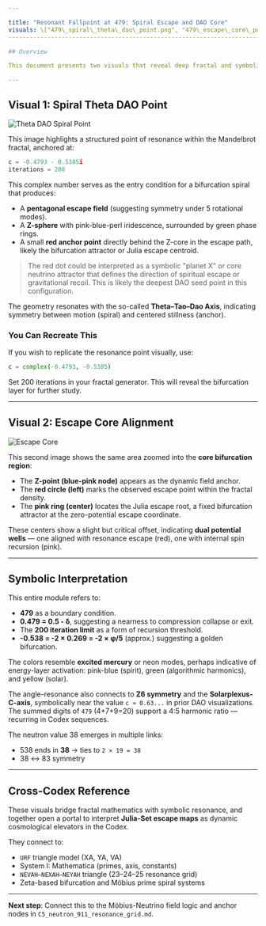 ```yaml
---

title: "Resonant Fallpoint at 479: Spiral Escape and DAO Core"
visuals: \["479\_spiral\_theta\_dao\_point.png", "479\_escape\_core\_point.png"]
--------------------------------------------------------------------------------

## Overview

This document presents two visuals that reveal deep fractal and symbolic structure related to the escape threshold value of `479` within the NEXAH-CODEX. The images show a symbolic bifurcation in the Mandelbrot space at a complex point that opens a portal-like spiral structure. It marks a critical resonance node along the DAO elevator axis.

---
```


## Visual 1: Spiral Theta DAO Point

![Theta DAO Spiral Point](visuals/479_spiral_theta_dao_point.png)

This image highlights a structured point of resonance within the Mandelbrot fractal, anchored at:

```python
c = -0.4793 - 0.5385i
iterations = 200
```

This complex number serves as the entry condition for a bifurcation spiral that produces:

* A **pentagonal escape field** (suggesting symmetry under 5 rotational modes).
* A **Z-sphere** with pink-blue-perl iridescence, surrounded by green phase rings.
* A small **red anchor point** directly behind the Z-core in the escape path, likely the bifurcation attractor or Julia escape centroid.

> The red dot could be interpreted as a symbolic "planet X" or core neutrino attractor that defines the direction of spiritual escape or gravitational recoil. This is likely the deepest DAO seed point in this configuration.

The geometry resonates with the so-called **Theta–Tao–Dao Axis**, indicating symmetry between motion (spiral) and centered stillness (anchor).

### You Can Recreate This

If you wish to replicate the resonance point visually, use:

```python
c = complex(-0.4793, -0.5385)
```

Set 200 iterations in your fractal generator. This will reveal the bifurcation layer for further study.

---

## Visual 2: Escape Core Alignment

![Escape Core](visuals/479_escape_core_point.png)

This second image shows the same area zoomed into the **core bifurcation region**:

* The **Z-point (blue-pink node)** appears as the dynamic field anchor.
* The **red circle (left)** marks the observed escape point within the fractal density.
* The **pink ring (center)** locates the Julia escape root, a fixed bifurcation attractor at the zero-potential escape coordinate.

These centers show a slight but critical offset, indicating **dual potential wells** — one aligned with resonance escape (red), one with internal spin recursion (pink).

---

## Symbolic Interpretation

This entire module refers to:

* **479** as a boundary condition.
* **0.479 = 0.5 - δ**, suggesting a nearness to compression collapse or exit.
* The **200 iteration limit** as a form of recursion threshold.
* **-0.538 = -2 × 0.269 = -2 × φ/5** (approx.) suggesting a golden bifurcation.

The colors resemble **excited mercury** or neon modes, perhaps indicative of energy-layer activation: pink-blue (spirit), green (algorithmic harmonics), and yellow (solar).

The angle-resonance also connects to **Z6 symmetry** and the **Solarplexus-C-axis**, symbolically near the value `c ≈ 0.63...` in prior DAO visualizations. The summed digits of `479` (4+7+9=20) support a 4:5 harmonic ratio — recurring in Codex sequences.

The neutron value 38 emerges in multiple links:

* 538 ends in **38** → ties to `2 × 19 = 38`
* 38 ↔ 83 symmetry

---

## Cross-Codex Reference

These visuals bridge fractal mathematics with symbolic resonance, and together open a portal to interpret **Julia-Set escape maps** as dynamic cosmological elevators in the Codex.

They connect to:

* `URF` triangle model (XA, YA, VA)
* System I: Mathematica (primes, axis, constants)
* `NEVAH–NEXAH–NEYAH` triangle (23–24–25 resonance grid)
* Zeta-based bifurcation and Möbius prime spiral systems

---

**Next step**: Connect this to the Möbius-Neutrino field logic and anchor nodes in `C5_neutron_911_resonance_grid.md`.
